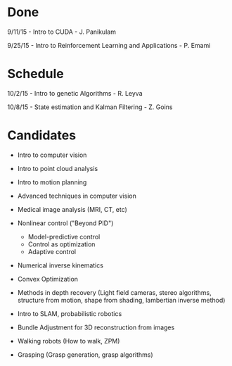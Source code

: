 # Done
9/11/15 - Intro to CUDA - J. Panikulam

9/25/15 - Intro to Reinforcement Learning and Applications - P. Emami


# Schedule

10/2/15 - Intro to genetic Algorithms - R. Leyva

10/8/15 - State estimation and Kalman Filtering - Z. Goins


# Candidates
* Intro to computer vision

* Intro to point cloud analysis

* Intro to motion planning

* Advanced techniques in computer vision

* Medical image analysis (MRI, CT, etc)

* Nonlinear control ("Beyond PID")
    * Model-predictive control
    * Control as optimization
    * Adaptive control

* Numerical inverse kinematics

* Convex Optimization

* Methods in depth recovery (Light field cameras, stereo algorithms, structure from motion, shape from shading, lambertian inverse method)

* Intro to SLAM, probabilistic robotics

* Bundle Adjustment for 3D reconstruction from images

* Walking robots (How to walk, ZPM)

* Grasping (Grasp generation, grasp algorithms)
